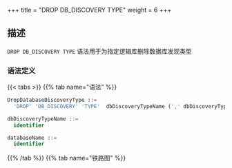 +++
title = "DROP DB_DISCOVERY TYPE"
weight = 6
+++

## 描述

`DROP DB_DISCOVERY TYPE` 语法用于为指定逻辑库删除数据库发现类型

### 语法定义

{{< tabs >}}
{{% tab name="语法" %}}
```sql
DropDatabaseDiscoveryType ::=
  'DROP' 'DB_DISCOVERY' 'TYPE'  dbDiscoveryTypeName (',' dbDiscoveryTypeName)*  ('FROM' databaseName)?

dbDiscoveryTypeName ::=
  identifier

databaseName ::=
  identifier
```
{{% /tab %}}
{{% tab name="铁路图" %}}
<iframe frameborder="0" name="diagram" id="diagram" width="100%" height="100%"></iframe>
{{% /tab %}}
{{< /tabs >}}

### 补充说明

- 未指定 `databaseName` 时，默认是当前使用的 `DATABASE`。 如果也未使用 `DATABASE` 则会提示 `No database selected`

- `dbDiscoveryTypeName` 需要通过 [SHOW DB_DISCOVERY TYPE](/cn/reference/distsql/syntax/rql/rule-query/db-discovery/show-db-discovery-type/) 语法查询获得

### 示例

- 为指定数据库删除多个数据库发现类型
 
```sql
DROP DB_DISCOVERY TYPE group_0_mysql_mgr, group_1_mysql_mgr FROM test1;
```

- 为当前数据库删除单个数据库发现类型

```sql
DROP DB_DISCOVERY TYPE group_0_mysql_mgr, group_1_mysql_mgr;
```

### 保留字

`DROP`、`DB_DISCOVERY`、`TYPE`、`FROM`

### 相关链接

- [保留字](/cn/reference/distsql/syntax/reserved-word/)